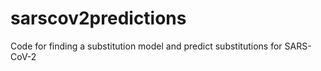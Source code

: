 # sarscov2predictions
Code for finding a substitution model and predict substitutions for SARS-CoV-2
